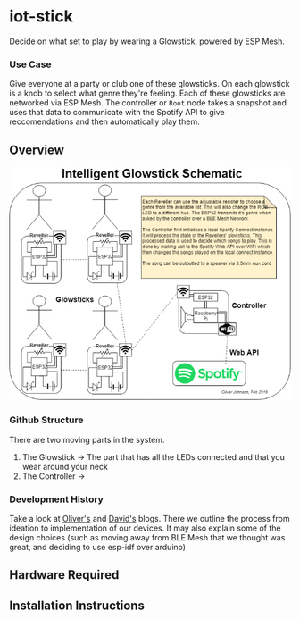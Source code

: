 # iot-stick
Decide on what set to play by wearing a Glowstick, powered by ESP Mesh. 

### Use Case
Give everyone at a party or club one of these glowsticks. On each glowstick is a knob to select what genre they're feeling. Each of these glowsticks are networked via ESP Mesh. The controller or `Root` node takes a snapshot and uses that data to communicate with the Spotify API to give reccomendations and then automatically play them.

## Overview
![schematic](pics/schematic.png)

### Github Structure
There are two moving parts in the system.
  1. The Glowstick -> The part that has all the LEDs connected and that you wear around your neck
  2. The Controller -> 


### Development History
Take a look at [Oliver's](https://cs.anu.edu.au/courses/china-study-tour/news/#oliver-johnson) and [David's](https://cs.anu.edu.au/courses/china-study-tour/news/#david-horsley) blogs. There we outline the process from ideation to implementation of our devices. It may also explain some of the design choices (such as moving away from BLE Mesh that we thought was great, and deciding to use esp-idf over arduino)

## Hardware Required

## Installation Instructions

